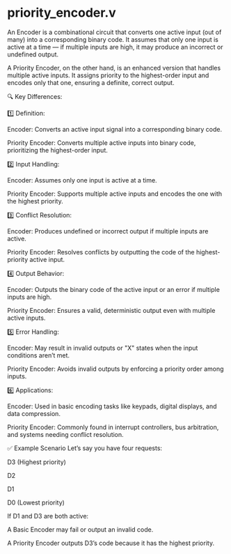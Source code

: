 # priority_encoder.v
An Encoder is a combinational circuit that converts one active input (out of many) into a corresponding binary code. It assumes that only one input is active at a time — if multiple inputs are high, it may produce an incorrect or undefined output.

A Priority Encoder, on the other hand, is an enhanced version that handles multiple active inputs. It assigns priority to the highest-order input and encodes only that one, ensuring a definite, correct output.

🔍 Key Differences:

1️⃣ Definition:

Encoder: Converts an active input signal into a corresponding binary code.

Priority Encoder: Converts multiple active inputs into binary code, prioritizing the highest-order input.

2️⃣ Input Handling:

Encoder: Assumes only one input is active at a time.

Priority Encoder: Supports multiple active inputs and encodes the one with the highest priority.

3️⃣ Conflict Resolution:

Encoder: Produces undefined or incorrect output if multiple inputs are active.

Priority Encoder: Resolves conflicts by outputting the code of the highest-priority active input.

4️⃣ Output Behavior:

Encoder: Outputs the binary code of the active input or an error if multiple inputs are high.

Priority Encoder: Ensures a valid, deterministic output even with multiple active inputs.

5️⃣ Error Handling:

Encoder: May result in invalid outputs or "X" states when the input conditions aren’t met.

Priority Encoder: Avoids invalid outputs by enforcing a priority order among inputs.

6️⃣ Applications:

Encoder: Used in basic encoding tasks like keypads, digital displays, and data compression.

Priority Encoder: Commonly found in interrupt controllers, bus arbitration, and systems needing conflict resolution.

✅ Example Scenario
Let’s say you have four requests:

D3 (Highest priority)

D2

D1

D0 (Lowest priority)

If D1 and D3 are both active:

A Basic Encoder may fail or output an invalid code.

A Priority Encoder outputs D3’s code because it has the highest priority.


